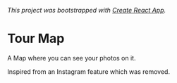 _This project was bootstrapped with [Create React App](https://github.com/facebookincubator/create-react-app)._

# Tour Map

A Map where you can see your photos on it.

Inspired from an Instagram feature which was removed.